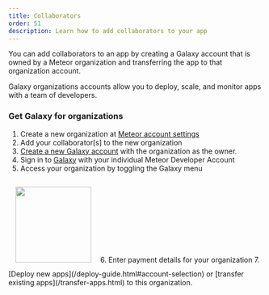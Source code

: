 ```yaml
---
title: Collaborators
order: 51
description: Learn how to add collaborators to your app
---
```


You can add collaborators to an app by creating a Galaxy account that is owned by a Meteor organization and transferring the app to that organization account. 

Galaxy organizations accounts allow you to deploy, scale, and monitor apps with a team of developers.

<h3 id="instructions">Get Galaxy for organizations</h3>

1. Create a new organization at [Meteor account settings](https://www.meteor.com/account-settings/organizations)
2. Add your collaborator[s] to the new organization
3. [Create a new Galaxy account](https://www.meteor.com/galaxy/signup) with the organization as the owner. 
4. Sign in to [Galaxy](https://galaxy.meteor.com)  with your individual Meteor Developer Account
5. Access your organization by toggling the Galaxy menu
<img src="/images/galaxy-menu.png" style="width: 150px; margin: 1em;"/>
6. Enter payment details for your organization
7. [Deploy new apps](/deploy-guide.html#account-selection) or [transfer existing apps](/transfer-apps.html) to this organization.
